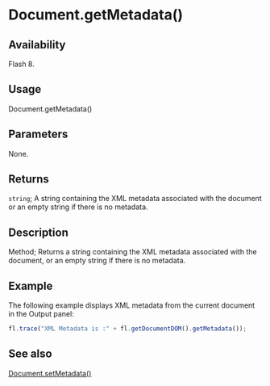 # Document.getMetadata()

## Availability

Flash 8.

## Usage

Document.getMetadata()

## Parameters

None.

## Returns

`string`; A string containing the XML metadata associated with the document or an empty string if there is no metadata.

## Description

Method; Returns a string containing the XML metadata associated with the document, or an empty string if there is no metadata.

## Example

The following example displays XML metadata from the current document in the Output panel:

```javascript
fl.trace("XML Metadata is :" + fl.getDocumentDOM().getMetadata());
```

## See also

[Document.setMetadata()](../Document_object/Document570.md)
